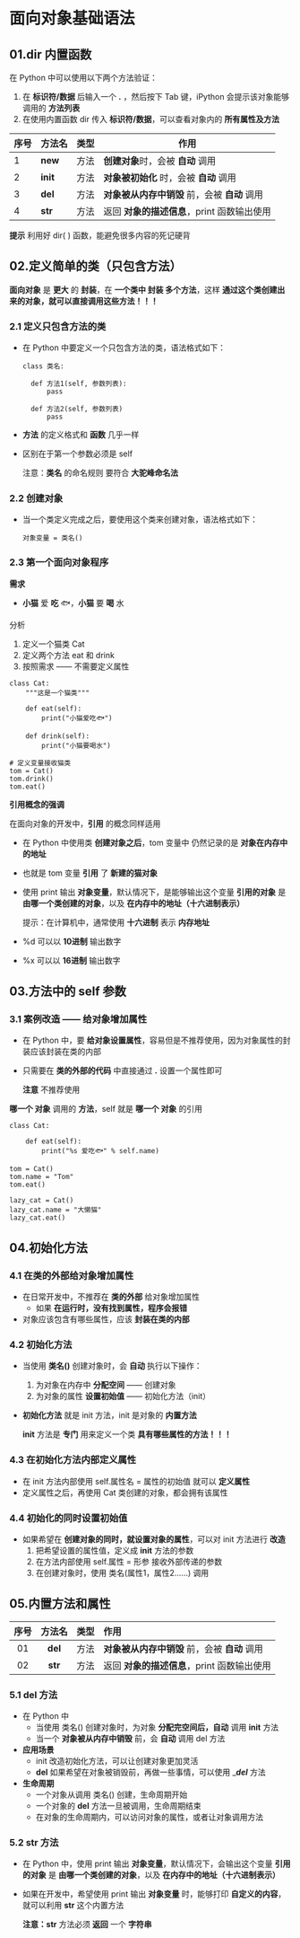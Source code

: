 # 面向对象基础语法

## 01.dir 内置函数

在 Python 中可以使用以下两个方法验证：

1. 在 **标识符/数据** 后输入一个 **.** ，然后按下 Tab 键，iPython 会提示该对象能够调用的 **方法列表**
2. 在使用内置函数 dir 传入 **标识符/数据**，可以查看对象内的 **所有属性及方法**

| 序号 | 方法名       | 类型 | 作用                                          |
| ---- | ------------ | ---- | --------------------------------------------- |
| 1    | ____new____  | 方法 | **创建对象**时，会被 **自动** 调用            |
| 2    | ____init____ | 方法 | **对象被初始化** 时，会被 **自动** 调用       |
| 3    | ____del____  | 方法 | **对象被从内存中销毁** 前，会被 **自动** 调用 |
| 4    | ____str____  | 方法 | 返回 **对象的描述信息**，print 函数输出使用   |

**提示** 利用好 dir( ) 函数，能避免很多内容的死记硬背

## 02.定义简单的类（只包含方法）

**面向对象** 是 **更大** 的 **封装**，在 **一个类中 封装 多个方法**，这样 **通过这个类创建出来的对象，就可以直接调用这些方法！！！**

### 2.1 定义只包含方法的类

- 在 Python 中要定义一个只包含方法的类，语法格式如下：

  ```
  class 类名:
  	
  	def 方法1(self, 参数列表):
  		pass
  		
  	def 方法2(self, 参数列表)
  		pass
  ```

- **方法** 的定义格式和 **函数** 几乎一样

- 区别在于第一个参数必须是 self

  注意：**类名**  的命名规则 要符合 **大驼峰命名法**

### 2.2 创建对象

- 当一个类定义完成之后，要使用这个类来创建对象，语法格式如下：

  ```
  对象变量 = 类名()
  ```

### 2.3 第一个面向对象程序

**需求**

- **小猫** 爱 **吃** 🐟，**小猫** 要 **喝** 水

分析

1. 定义一个猫类 Cat
2. 定义两个方法 eat 和 drink
3. 按照需求 —— 不需要定义属性

```
class Cat:
	"""这是一个猫类"""
	
	def eat(self):
		print("小猫爱吃🐟")
		
	def drink(self):
		print("小猫要喝水")
		
# 定义变量接收猫类
tom = Cat()
tom.drink()
tom.eat()
```

**引用概念的强调**

在面向对象的开发中，**引用** 的概念同样适用

- 在 Python 中使用类 **创建对象之后**，tom 变量中 仍然记录的是 **对象在内存中的地址**

- 也就是 tom 变量 **引用** 了 **新建的猫对象**

- 使用 print 输出 **对象变量**，默认情况下，是能够输出这个变量 **引用的对象** 是 **由哪一个类创建的对象**，以及 **在内存中的地址（十六进制表示）**

  提示：在计算机中，通常使用 **十六进制** 表示 **内存地址**

- %d 可以以 **10进制** 输出数字
- %x 可以以 **16进制** 输出数字

## 03.方法中的 self 参数

### 3.1 案例改造 —— 给对象增加属性

- 在 Python 中，要 **给对象设置属性**，容易但是不推荐使用，因为对象属性的封装应该封装在类的内部

- 只需要在 **类的外部的代码** 中直接通过 **.** 设置一个属性即可

  **注意** 不推荐使用

**哪一个 对象** 调用的 **方法**，self 就是 **哪一个 对象** 的引用 

```
class Cat:
	
	def eat(self):
		print("%s 爱吃🐟" % self.name)
		
tom = Cat()
tom.name = "Tom"
tom.eat()

lazy_cat = Cat()
lazy_cat.name = "大懒猫"
lazy_cat.eat()
```

## 04.初始化方法

### 4.1 在类的外部给对象增加属性

- 在日常开发中，不推荐在 **类的外部** 给对象增加属性
  - 如果 **在运行时，没有找到属性，程序会报错**
- 对象应该包含有哪些属性，应该 **封装在类的内部**

### 4.2 初始化方法

- 当使用 **类名()** 创建对象时，会 **自动** 执行以下操作：
  1. 为对象在内存中 **分配空间** —— 创建对象
  2. 为对象的属性 **设置初始值** —— 初始化方法（init）

- **初始化方法** 就是 init 方法，init 是对象的 **内置方法**

  ____init____ 方法是 **专门** 用来定义一个类 **具有哪些属性的方法！！！**

### 4.3 在初始化方法内部定义属性

- 在 init  方法内部使用 self.属性名 = 属性的初始值 就可以 **定义属性**
- 定义属性之后，再使用 Cat 类创建的对象，都会拥有该属性

### 4.4 初始化的同时设置初始值

- 如果希望在 **创建对象的同时，就设置对象的属性**，可以对 init 方法进行 **改造**
  1. 把希望设置的属性值，定义成 ____init____ 方法的参数
  2. 在方法内部使用 self.属性 = 形参 接收外部传递的参数
  3. 在创建对象时，使用 类名(属性1，属性2……) 调用

## 05.内置方法和属性

| 序号 |   方法名    | 类型 | 作用                                          |
| :--: | :---------: | :--: | :-------------------------------------------- |
|  01  | ____del____ | 方法 | **对象被从内存中销毁** 前，会被 **自动** 调用 |
|  02  | ____str____ | 方法 | 返回 **对象的描述信息**，print 函数输出使用   |

### 5.1 ____del____ 方法

- 在 Python 中
  - 当使用 类名() 创建对象时，为对象 **分配完空间后，自动** 调用 ____init____ 方法
  - 当一个 **对象被从内存中销毁** 前，会 **自动** 调用 del 方法
- **应用场景**
  - init 改造初始化方法，可以让创建对象更加灵活
  - ____del____ 如果希望在对象被销毁前，再做一些事情，可以使用 ____del___ 方法
- **生命周期**
  - 一个对象从调用 类名() 创建，生命周期开始
  - 一个对象的 ____del____ 方法一旦被调用，生命周期结束
  - 在对象的生命周期内，可以访问对象的属性，或者让对象调用方法

### 5.2 ____str____ 方法

- 在 Python 中，使用 print 输出 **对象变量**，默认情况下，会输出这个变量 **引用的对象** 是 **由哪一个类创建的对象**，以及 **在内存中的地址（十六进制表示）**

- 如果在开发中，希望使用 print 输出 **对象变量** 时，能够打印 **自定义的内容**，就可以利用 ____str____ 这个内置方法

  **注意：**____str____ 方法必须 **返回** 一个 **字符串**